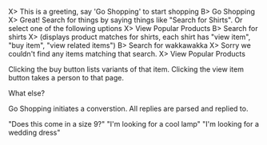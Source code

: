 

X> This is a greeting, say 'Go Shopping' to start shopping
B> Go Shopping
X> Great! Search for things by saying things like "Search for Shirts". Or select one of the following uptions
X> View Popular Products
B> Search for shirts
X> (displays product matches for shirts, each shirt has "view item", "buy item", "view related items")
B> Search for wakkawakka
X> Sorry we couldn't find any items matching that search.
X> View Popular Products

Clicking the buy button lists variants of that item.
Clicking the view item button takes a person to that page.

What else?

Go Shopping initiates a converstion. All replies are parsed and replied to.

"Does this come in a size 9?"
"I'm looking for a cool lamp"
"I'm looking for a wedding dress"
